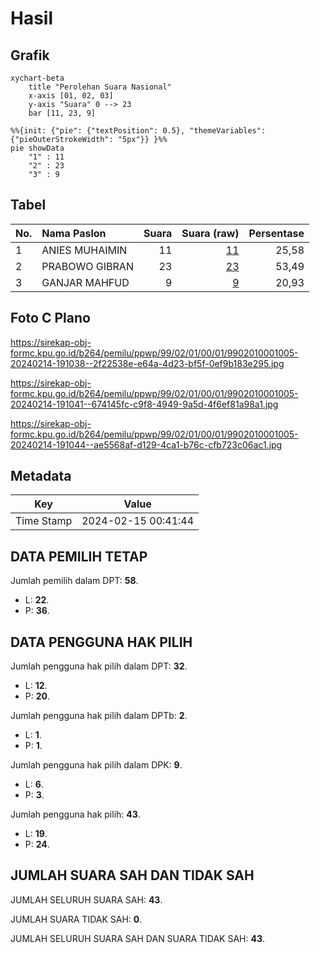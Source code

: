 # Hasil

## Grafik

```mermaid
xychart-beta
    title "Perolehan Suara Nasional"
    x-axis [01, 02, 03]
    y-axis "Suara" 0 --> 23
    bar [11, 23, 9]
```

```mermaid
%%{init: {"pie": {"textPosition": 0.5}, "themeVariables": {"pieOuterStrokeWidth": "5px"}} }%%
pie showData
    "1" : 11
    "2" : 23
    "3" : 9
```

## Tabel

| No. | Nama Paslon    | Suara | Suara (raw) | Persentase |
|:--- |:-------------- | -----:| -----------:| ----------:|
| 1   | ANIES MUHAIMIN | 11    | [11][p-1]   | 25,58      |
| 2   | PRABOWO GIBRAN | 23    | [23][p-2]   | 53,49      |
| 3   | GANJAR MAHFUD  | 9     | [9][p-3]    | 20,93      |


[p-1]: https://github.com/gigit-pemilu/pemilu-2024/blob/main/pilpres/hitung-suara/sub/99-luar-negeri/sub/02-abuja-nigeria/sub/01-abuja-nigeria/sub/0001-abuja-nigeria/sub/005-tps-001/sub/paslon-1.txt
[p-2]: https://github.com/gigit-pemilu/pemilu-2024/blob/main/pilpres/hitung-suara/sub/99-luar-negeri/sub/02-abuja-nigeria/sub/01-abuja-nigeria/sub/0001-abuja-nigeria/sub/005-tps-001/sub/paslon-2.txt
[p-3]: https://github.com/gigit-pemilu/pemilu-2024/blob/main/pilpres/hitung-suara/sub/99-luar-negeri/sub/02-abuja-nigeria/sub/01-abuja-nigeria/sub/0001-abuja-nigeria/sub/005-tps-001/sub/paslon-3.txt

## Foto C Plano

https://sirekap-obj-formc.kpu.go.id/b264/pemilu/ppwp/99/02/01/00/01/9902010001005-20240214-191038--2f22538e-e64a-4d23-bf5f-0ef9b183e295.jpg

https://sirekap-obj-formc.kpu.go.id/b264/pemilu/ppwp/99/02/01/00/01/9902010001005-20240214-191041--674145fc-c9f8-4949-9a5d-4f6ef81a98a1.jpg

https://sirekap-obj-formc.kpu.go.id/b264/pemilu/ppwp/99/02/01/00/01/9902010001005-20240214-191044--ae5568af-d129-4ca1-b76c-cfb723c06ac1.jpg


## Metadata

| Key        | Value               |
| ---------- | ------------------- |
| Time Stamp | 2024-02-15 00:41:44 |


## DATA PEMILIH TETAP

Jumlah pemilih dalam DPT: **58**.
 * L: **22**.
 * P: **36**.

## DATA PENGGUNA HAK PILIH

Jumlah pengguna hak pilih dalam DPT: **32**.
 * L: **12**.
 * P: **20**.

Jumlah pengguna hak pilih dalam DPTb: **2**.
 * L: **1**.
 * P: **1**.

Jumlah pengguna hak pilih dalam DPK: **9**.
 * L: **6**.
 * P: **3**.

Jumlah pengguna hak pilih: **43**.
 * L: **19**.
 * P: **24**.

## JUMLAH SUARA SAH DAN TIDAK SAH

JUMLAH SELURUH SUARA SAH: **43**.

JUMLAH SUARA TIDAK SAH: **0**.

JUMLAH SELURUH SUARA SAH DAN SUARA TIDAK SAH: **43**.


